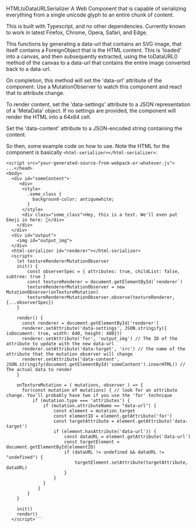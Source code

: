 HTMLtoDataURLSerializer
A Web Component that is capable of serializing everything from a single unicode glyph to an entire chunk of content. 

This is built with Typescript, and no other dependencies. Currently known to work in latest Firefox, Chrome, Opera, Safari, and Edge.

This functions by generating a data-url that contains an SVG image, that itself contains a ForeignObject that is the HTML content. 
This is 'loaded' into a canvas, and then subsequently extracted, using the toDataURL() method of the canvas to a data-url that contains the entire image 
converted back to a data-url.

On completion, this method will set the 'data-url' attribute of the component. Use a MutationObserver to watch this component
and react that to attribute change. 

To render content, set the 'data-settings' attribute to a JSON representation of a 'MetaData' object. If no settings are provided,
the component will render the HTML into a 64x64 cell. 

Set the 'data-content' attribute to a JSON-encoded string containing the content. 

So then, some example code on how to use. Note the HTML for the component is basically `<html-serializer></html-serializer>`: 

```
<script src="your-generated-source-from-webpack-or-whatever.js">
...</head>
<body>
  <div id="someContent">
     <div>
      <style>
        .some_class {
          background-color: antiquewhite;
        }
      </style>
      <div class="some_class">Hey, this is a test. We'll even put Emoji in here: 🚐</div>  
    </div>
  </div>
  <div id="output">
    <img id="output_img">
  </div>
  <html-serializer id="renderer"></html-serializer>
  <script>
    let textureRendererMutationObserver 
    init() {
        const observerSpec = { attributes: true, childList: false, subtree: true }
        const textureRenderer = document.getElementById(`renderer`)
        textureRendererMutationObserver = new MutationObserver(onTextureMutation)
        textureRendererMutationObserver.observe(textureRenderer, {...observerSpec})            
    }
    
    render() {
      const renderer = document.getElementById('renderer')      
      renderer.setAttribute('data-settings', JSON.stringify({ isDocument: true, width: 640, height: 480})) 
      renderer.setAttribute('for', 'output_img') // The ID of the attribute to update with the new data-url
      renderer.setAttribute('data-target', 'src') // the name of the attribute that the mutation observer will change
      renderer.setAttribute('data-content', JSON.stringify(document.getElementById('someContent').innerHTML)) // The actual data to render      
    }
    
    onTextureMutation = ( mutations, observer ) => {      
      for(const mutation of mutations) { // look for an attribute change. You'll probably have two if you use the 'for' technique
          if (mutation.type === 'attributes') {            
              if (mutation.attributeName == "data-url") {
                  const element = mutation.target 
                  const elementID = element.getAttribute('for')
                  const targetAttribute = element.getAttribute('data-target')
                  if (element.hasAttribute('data-url')) {
                      const dataURL = element.getAttribute('data-url')                      
                      const targetElement = document.getElementById(elementID)
                      if (dataURL != undefined && dataURL != "undefined") {
                          targetElement.setAttribute(targetAttribute, dataURL)
                      }                    
                  }                    
              }
            }
        }
    }
    
    init()
    render()
  </script>```
  
  
